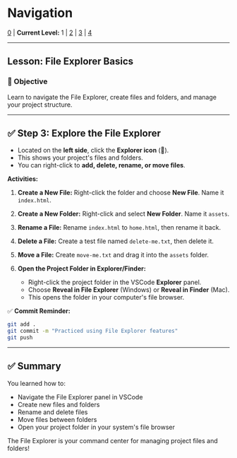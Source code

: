 # Navigation
[0](./vscode-install-and-intro-lv0.md) | **Current Level:** 1 | [2](./vscode-install-and-intro-lv2.md) | [3](./vscode-install-and-intro-lv3.md) | [4](./vscode-install-and-intro-lv4.md)

---

## Lesson: File Explorer Basics

### 🎯 Objective

Learn to navigate the File Explorer, create files and folders, and manage your project structure.

---

## ✅ Step 3: Explore the File Explorer

* Located on the **left side**, click the **Explorer icon** (📁).
* This shows your project's files and folders.
* You can right-click to **add, delete, rename, or move files**.

**Activities:**

1. **Create a New File:** Right-click the folder and choose **New File**. Name it `index.html`.
2. **Create a New Folder:** Right-click and select **New Folder**. Name it `assets`.
3. **Rename a File:** Rename `index.html` to `home.html`, then rename it back.
4. **Delete a File:** Create a test file named `delete-me.txt`, then delete it.
5. **Move a File:** Create `move-me.txt` and drag it into the `assets` folder.
6. **Open the Project Folder in Explorer/Finder:**

   * Right-click the project folder in the VSCode **Explorer** panel.
   * Choose **Reveal in File Explorer** (Windows) or **Reveal in Finder** (Mac).
   * This opens the folder in your computer's file browser.

✅ **Commit Reminder:**

```bash
git add .
git commit -m "Practiced using File Explorer features"
git push
```

---

## ✅ Summary

You learned how to:
* Navigate the File Explorer panel in VSCode
* Create new files and folders
* Rename and delete files
* Move files between folders
* Open your project folder in your system's file browser

The File Explorer is your command center for managing project files and folders! 